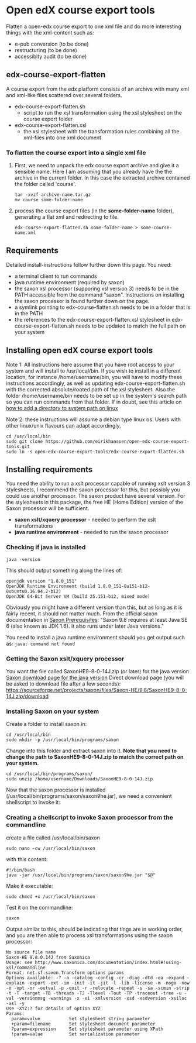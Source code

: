 # Open edX course export tools
Flatten a open-edx course export to one xml file and do more interesting things with the xml-content such as:
 - e-pub conversion (to be done)
 - restructuring (to be done)
 - accessibity audit (to be done)

## edx-course-export-flatten
A course export from the edx platform consists of an archive with many xml and xml-like files scattered over several folders.
- edx-course-export-flatten.sh
  - script to run the xsl transformation using the xsl stylesheet on the course export folder
- edx-course-export-flatten.xsl
  - the xsl stylesheet with the transformation rules combining all the xml-files into one xml document

### To flatten the course export into a single xml file
1. First, we need to unpack the edx course export archive and give it a sensible name. Here I am assuming that you already have the the archive in the current folder. In this case the extracted archive contained the folder called 'course'.

   ```
   tar -xvzf archive-name.tar.gz
   mv course some-folder-name
   ```

2. process the course export files (in the **some-folder-name** folder), generating a flat xml and redirecting to file.

   ```
   edx-course-export-flatten.sh some-folder-name > some-course-name.xml
   ```

## Requirements
Detailed install-instructions follow further down this page.
You need:
- a terminal client to run commands
- java runtime environment (required by saxon)
- the saxon xsl processor (supporing xsl version 3) needs to be in the PATH accessible from the command "saxon". Instructions on installing the saxon processor is found further down on the page.
- a symlink pointing to edx-course-flatten.sh needs to be in a folder that is in the PATH
- the references to the edx-course-export-flatten.xsl stylesheet in edx-course-export-flatten.sh needs to be updated to match the full path on your system

## Installing open edX course export tools
Note 1: All instructions here assume that you have root access to your system and will install to /usr/local/bin. If you wish to install in a different location, for instance /home/username/bin, you will have to modify these instructions accordingly, as well as updating edx-course-export-flatten.sh with the corrected absolute/rooted path of the xsl stylesheet.
Also the folder /home/username/bin needs to be set up in the system's search path so you can run commands from that folder. If in doubt, see this article on [how to add a directory to system path on linux]( https://www.computerhope.com/issues/ch001647.htm)

Note 2: these instructions will assume a debian type linux os. Users with other linux/unix flavours can adapt accordingly.

```
cd /usr/local/bin
sudo git clone https://github.com/eirikhanssen/open-edx-course-export-tools.git
sudo ln -s open-edx-course-export-tools/edx-course-export-flatten.sh
```

## Installing requirements
You need the ability to run a xslt processor capable of running xslt version 3 stylesheets, I recommend the saxon processor for this, but possibly you could use another processor. The saxon product have several version. For the stylesheets in this package, the free HE (Home Edition) version of the Saxon processor will be sufficient.

- **saxon xslt/xquery processor** - needed to perform the xslt transformations
- **java runtime environment** - needed to run the saxon processor

### Checking if java is installed
```
java -version
```
This should output something along the lines of:
```
openjdk version "1.8.0_151"
OpenJDK Runtime Environment (build 1.8.0_151-8u151-b12-0ubuntu0.16.04.2-b12)
OpenJDK 64-Bit Server VM (build 25.151-b12, mixed mode)
```
Obviously you might have a different version than this, but as long as it is fairly recent, it should not matter much. From the official saxon documentation in [Saxon Prerequisites](http://www.saxonica.com/documentation/#!about/installationjava/prerequisites): "Saxon 9.8 requires at least Java SE 6 (also known as JDK 1.6). It also runs under later Java versions."

You need to install a java runtime environment should you get output such as:
```java: command not found```

### Getting the Saxon xslt/xquery processor
You want the file called SaxonHE9-8-0-14J.zip (or later) for the java version
[Saxon download page for the java version](http://www.saxonica.com/download/java.xml)
Direct download page (you will be asked to download file after a few seconds): https://sourceforge.net/projects/saxon/files/Saxon-HE/9.8/SaxonHE9-8-0-14J.zip/download

### Installing Saxon on your system
Create a folder to install saxon in:
```
cd /usr/local/bin
sudo mkdir -p /usr/local/bin/programs/saxon
```
Change into this folder and extract saxon into it. 
**Note that you need to change the path to SaxonHE9-8-0-14J.zip to match the correct path on your system.**

```
cd /usr/local/bin/programs/saxon/
sudo unzip /home/username/Downloads/SaxonHE9-8-0-14J.zip
```
Now that the saxon processor is installed (/usr/local/bin/programs/saxon/saxon9he.jar), we need a convenient shellscript to invoke it:

### Creating a shellscript to invoke Saxon processor from the commandline
create a file called /usr/local/bin/saxon
```
sudo nano -cw /usr/local/bin/saxon
```
with this content: 
```
#!/bin/bash
java -jar /usr/local/bin/programs/saxon/saxon9he.jar "$@"
```
Make it executable:
```
sudo chmod +x /usr/local/bin/saxon
```
Test it on the commandline:

```
saxon
```
Output similar to this, should be indicating that tings are in working order, and you are then able to process xsl transformations using the saxon processor:

```
No source file name
Saxon-HE 9.8.0.14J from Saxonica
Usage: see http://www.saxonica.com/documentation/index.html#!using-xsl/commandline
Format: net.sf.saxon.Transform options params
Options available: -? -a -catalog -config -cr -diag -dtd -ea -expand -explain -export -ext -im -init -it -jit -l -lib -license -m -nogo -now -o -opt -or -outval -p -quit -r -relocate -repeat -s -sa -scmin -strip -t -T -target -TB -threads -TJ -Tlevel -Tout -TP -traceout -tree -u -val -versionmsg -warnings -x -xi -xmlversion -xsd -xsdversion -xsiloc -xsl -y
Use -XYZ:? for details of option XYZ
Params: 
  param=value           Set stylesheet string parameter
  +param=filename       Set stylesheet document parameter
  ?param=expression     Set stylesheet parameter using XPath
  !param=value          Set serialization parameter
```
